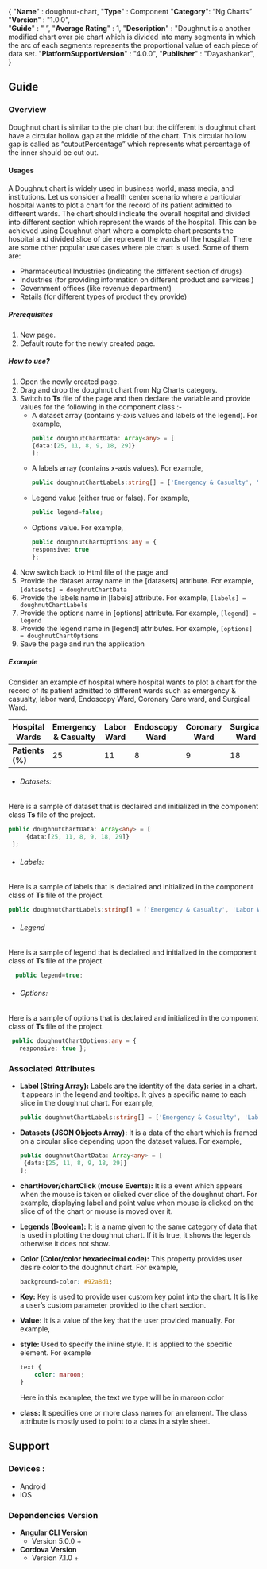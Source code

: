 {
"**Name**" : doughnut-chart,
"**Type**" : Component
"**Category**": “Ng Charts”
"**Version**" : "1.0.0", 	 	
"**Guide**" : " ”,
"**Average Rating**" : 1,
"**Description**" : "Doughnut is a another modified chart over pie chart which is divided into many segments in which the arc of each segments represents the proportional value of each piece of data set.
"**PlatformSupportVersion**" : "4.0.0",
"**Publisher**" : "Dayashankar",
}
## Guide
### Overview
Doughnut chart is similar to the pie chart but the different is doughnut chart have a circular hollow gap at the middle of the chart. This circular hollow gap is called as “cutoutPercentage” which represents what percentage of the inner should be cut out.

#### Usages
A Doughnut chart is widely used in business world, mass media, and institutions.
Let us consider a health center scenario where a particular hospital wants to plot a chart for the record of its patient admitted to different wards. The chart should indicate the overall hospital and divided into different section which represent the wards of the hospital. This can be achieved using  Doughnut chart where a complete chart presents the hospital and divided slice of pie represent the wards of the hospital. 
There are some other popular use cases where pie chart is used. Some of them are:
-   Pharmaceutical Industries (indicating the different section of drugs)
-   Industries (for providing information on different product and services )
-   Government offices (like revenue department)
-   Retails (for different types of product they provide)
##### Prerequisites
1. New page.
2. Default route for the newly created page.
##### How to use?
1. Open the newly created page.
2. Drag and drop the doughnut chart from Ng Charts category.
3. Switch to **Ts** file of the page and then declare the variable and provide values for the following in the component class :- 
    * A dataset array (contains y-axis values and labels of the legend). For example,
        ```typescript 
        public doughnutChartData: Array<any> = [
        {data:[25, 11, 8, 9, 18, 29]}
        ];
        ```
    * A labels array (contains x-axis values). For example,
        ```typescript
        public doughnutChartLabels:string[] = ['Emergency & Casualty', 'Labor Ward', 'Endoscopy Ward', 'Coronary Ward', 'Surgical Ward','General Ward'];
        ```
    * Legend value (either true or false). For example, 
        ```typescript
        public legend=false;
        ```
    * Options value. For example,
        ```typescript
        public doughnutChartOptions:any = {
        responsive: true
        };
        ```
4. Now switch back to Html file of the page and 
5. Provide the dataset array name in the [datasets] attribute. For example,
        ```
		[datasets] = doughnutChartData
		```
6. Provide the labels name in [labels] attribute. For example,
        ```
        [labels] = doughnutChartLabels
        ```
7. Provide the options name in [options] attribute. For example,
        ```
        [legend] = legend
        ```
8. Provide the legend name in [legend] attributes. For example,
        ```
		[options] = doughnutChartOptions
		```
9. Save the page and run the application 
##### Example
Consider an example of hospital where hospital wants to plot a chart for the record of its patient admitted to different wards such as emergency & casualty, labor ward, Endoscopy Ward, Coronary Care ward, and Surgical Ward.

| Hospital Wards | Emergency &  Casualty | Labor Ward | Endoscopy Ward | Coronary Ward | Surgical Ward | General Ward |
| ------ | ------ | ------ | ------ | ------ | ------ | ------ |
| **Patients (%)** | 25 | 11 | 8 | 9 | 18 | 29 |

-   ###### Datasets:
Here is a sample of dataset that is declaired and initialized in the component class **Ts** file of the project. 
```typescript
public doughnutChartData: Array<any> = [
     {data:[25, 11, 8, 9, 18, 29]}
 ];
```
-   ###### Labels:
Here is a sample of labels that is declaired and initialized in the component class of **Ts** file of the project.
```typescript
public doughnutChartLabels:string[] = ['Emergency & Casualty', 'Labor Ward', 'Endoscopy Ward', 'Coronary Ward', 'Surgical Ward','General Ward'];
```
-   ###### Legend
Here is a sample of legend that is declaired and initialized in the component class of **Ts** file of the project.
```typescript
  public legend=true;
```
-   ###### Options:
Here is a sample of options that is declaired and initialized in the component class of **Ts** file of the project.
```typescript
 public doughnutChartOptions:any = {
   responsive: true };
```
### Associated Attributes
- **Label (String Array):** Labels are the identity of the data series in a chart. It appears in the legend and tooltips. It gives a specific name to each slice in the doughnut chart. For example, 
    ```typescript
    public doughnutChartLabels:string[] = ['Emergency & Casualty', 'Labor Ward', 'Endoscopy Ward', 'Coronary Ward', 'Surgical Ward','General Ward'];
    ```

-   **Datasets (JSON Objects Array):** It is a data of the chart which is framed on a circular slice depending upon the dataset values. For example,
    ```typescript
    public doughnutChartData: Array<any> = [
     {data:[25, 11, 8, 9, 18, 29]}
    ];
    ```
- **chartHover/chartClick (mouse Events):** It is a event which appears when the mouse is taken or clicked over slice of the doughnut chart. For example, displaying label and point value when mouse is clicked on the slice of of the chart or mouse is moved over it. 
- **Legends (Boolean):** It is a name given to the same category of data that is used in plotting the doughnut chart. If it is true, it shows the legends otherwise it does not show.
- **Color (Color/color hexadecimal code):** This property provides user desire color to the doughnut chart. For example, 
    ```css
    background-color: #92a8d1;
    ```

-   **Key:** Key is used to provide user custom key point into the chart. It is like a user’s custom parameter provided to the chart section.

-   **Value:** It is a value of the key that the user provided manually. For example,
-   **style:** Used to specify the inline style. It is applied to the specific element. For example 
    ```css
    text {
    	color: maroon;
    }
    ```
    Here in this examplee, the text we type will be in maroon color
-   **class:** It specifies one or more class names for an element. The class attribute is mostly used to point to a class in a style sheet.
## Support 
### Devices : 
-   Android
-   iOS
### Dependencies Version
-   **Angular CLI Version**
    -   Version 5.0.0 +
-   **Cordova Version**
    -   Version 7.1.0 +

